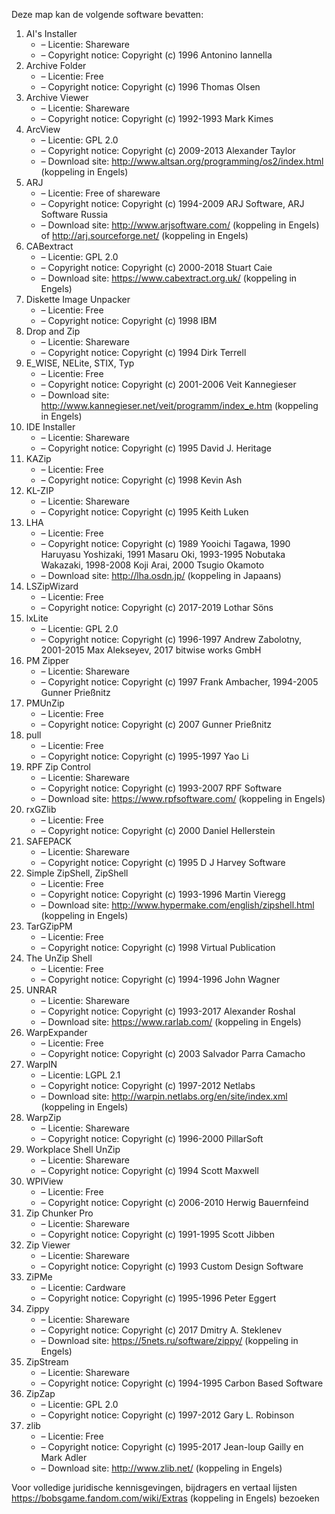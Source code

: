 ﻿Deze map kan de volgende software bevatten:

1. AI's Installer
   - – Licentie: Shareware
   - – Copyright notice: Copyright (c) 1996 Antonino Iannella
2. Archive Folder
   - – Licentie: Free
   - – Copyright notice: Copyright (c) 1996 Thomas Olsen
3. Archive Viewer
   - – Licentie: Shareware
   - – Copyright notice: Copyright (c) 1992-1993 Mark Kimes
4. ArcView
   - – Licentie: GPL 2.0
   - – Copyright notice: Copyright (c) 2009-2013 Alexander Taylor
   - – Download site: http://www.altsan.org/programming/os2/index.html (koppeling in Engels)
5. ARJ
   - – Licentie: Free of shareware
   - – Copyright notice: Copyright (c) 1994-2009 ARJ Software, ARJ Software Russia
   - – Download site: http://www.arjsoftware.com/ (koppeling in Engels) of http://arj.sourceforge.net/ (koppeling in Engels)
6. CABextract
   - – Licentie: GPL 2.0
   - – Copyright notice: Copyright (c) 2000-2018 Stuart Caie
   - – Download site: https://www.cabextract.org.uk/ (koppeling in Engels)
7. Diskette Image Unpacker
   - – Licentie: Free
   - – Copyright notice: Copyright (c) 1998 IBM
8. Drop and Zip
   - – Licentie: Shareware
   - – Copyright notice: Copyright (c) 1994 Dirk Terrell
9. E_WISE, NELite, STIX, Typ
   - – Licentie: Free
   - – Copyright notice: Copyright (c) 2001-2006 Veit Kannegieser
   - – Download site: http://www.kannegieser.net/veit/programm/index_e.htm (koppeling in Engels)
10. IDE Installer
    - – Licentie: Shareware
    - – Copyright notice: Copyright (c) 1995 David J. Heritage
11. KAZip
    - – Licentie: Free
    - – Copyright notice: Copyright (c) 1998 Kevin Ash
12. KL-ZIP
    - – Licentie: Shareware
    - – Copyright notice: Copyright (c) 1995 Keith Luken
13. LHA
    - – Licentie: Free
    - – Copyright notice: Copyright (c) 1989 Yooichi Tagawa, 1990 Haruyasu Yoshizaki, 1991 Masaru Oki, 1993-1995 Nobutaka Wakazaki, 1998-2008 Koji Arai, 2000 Tsugio Okamoto
    - – Download site: http://lha.osdn.jp/ (koppeling in Japaans)
14. LSZipWizard
    - – Licentie: Free
    - – Copyright notice: Copyright (c) 2017-2019 Lothar Söns
15. lxLite
    - – Licentie: GPL 2.0
    - – Copyright notice: Copyright (c) 1996-1997 Andrew Zabolotny, 2001-2015 Max Alekseyev, 2017 bitwise works GmbH
16. PM Zipper
    - – Licentie: Shareware
    - – Copyright notice: Copyright (c) 1997 Frank Ambacher, 1994-2005 Gunner Prießnitz
17. PMUnZip
    - – Licentie: Free
    - – Copyright notice: Copyright (c) 2007 Gunner Prießnitz
18. pull
    - – Licentie: Free
    - – Copyright notice: Copyright (c) 1995-1997 Yao Li
19. RPF Zip Control
    - – Licentie: Shareware
    - – Copyright notice: Copyright (c) 1993-2007 RPF Software
    - – Download site: https://www.rpfsoftware.com/ (koppeling in Engels)
20. rxGZlib
    - – Licentie: Free
    - – Copyright notice: Copyright (c) 2000 Daniel Hellerstein
21. SAFEPACK
    - – Licentie: Shareware
    - – Copyright notice: Copyright (c) 1995 D J Harvey Software
22. Simple ZipShell, ZipShell
    - – Licentie: Free
    - – Copyright notice: Copyright (c) 1993-1996 Martin Vieregg
    - – Download site: http://www.hypermake.com/english/zipshell.html (koppeling in Engels)
23. TarGZipPM
    - – Licentie: Free
    - – Copyright notice: Copyright (c) 1998 Virtual Publication
24. The UnZip Shell
    - – Licentie: Free
    - – Copyright notice: Copyright (c) 1994-1996 John Wagner
25. UNRAR
    - – Licentie: Shareware
    - – Copyright notice: Copyright (c) 1993-2017 Alexander Roshal
    - – Download site: https://www.rarlab.com/ (koppeling in Engels)
26. WarpExpander
    - – Licentie: Free
    - – Copyright notice: Copyright (c) 2003 Salvador Parra Camacho
27. WarpIN
    - – Licentie: LGPL 2.1
    - – Copyright notice: Copyright (c) 1997-2012 Netlabs
    - – Download site: http://warpin.netlabs.org/en/site/index.xml (koppeling in Engels)
28. WarpZip
    - – Licentie: Shareware
    - – Copyright notice: Copyright (c) 1996-2000 PillarSoft
29. Workplace Shell UnZip
    - – Licentie: Shareware
    - – Copyright notice: Copyright (c) 1994 Scott Maxwell
30. WPIView
    - – Licentie: Free
    - – Copyright notice: Copyright (c) 2006-2010 Herwig Bauernfeind
31. Zip Chunker Pro
    - – Licentie: Shareware
    - – Copyright notice: Copyright (c) 1991-1995 Scott Jibben
32. Zip Viewer
    - – Licentie: Shareware
    - – Copyright notice: Copyright (c) 1993 Custom Design Software
33. ZiPMe
    - – Licentie: Cardware
    - – Copyright notice: Copyright (c) 1995-1996 Peter Eggert
34. Zippy
    - – Licentie: Shareware
    - – Copyright notice: Copyright (c) 2017 Dmitry A. Steklenev
    - – Download site: https://5nets.ru/software/zippy/ (koppeling in Engels)
35. ZipStream
    - – Licentie: Shareware
    - – Copyright notice: Copyright (c) 1994-1995 Carbon Based Software
36. ZipZap
    - – Licentie: GPL 2.0
    - – Copyright notice: Copyright (c) 1997-2012 Gary L. Robinson
37. zlib
    - – Licentie: Free
    - – Copyright notice: Copyright (c) 1995-2017 Jean-loup Gailly en Mark Adler
    - – Download site: http://www.zlib.net/ (koppeling in Engels)

Voor volledige juridische kennisgevingen, bijdragers en vertaal lijsten https://bobsgame.fandom.com/wiki/Extras (koppeling in Engels) bezoeken
